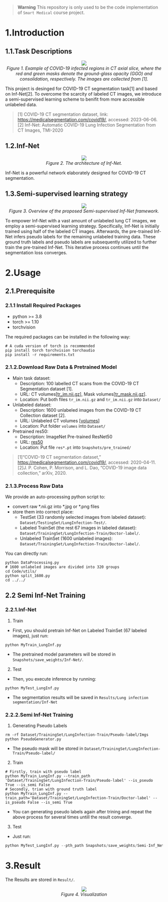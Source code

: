 > **Warning**
> This repository is only used to be the code implementation of `Smart Medical` course project.

# 1.Introduction
## 1.1.Task Descriptions
<p align="center">
    <img src="Imgs/COVID'19-Infection.png"/> <br />
    <em> 
    Figure 1. Example of COVID-19 infected regions in CT axial slice, where the red and green masks denote the 
    ground-glass opacity (GGO) and consolidation, respectively. The images are collected from [1].
    </em>
</p>
This project is desinged for COVID-19 CT segmentation task[1] and based on Inf-Net[2]. To overcome the scarcity of labeled CT images, we introduce a semi-supervised learning scheme to benifit from more accessible unlabeled data.

> [1] COVID-19 CT segmentation dataset, link: https://medicalsegmentation.com/covid19/, accessed: 2023-06-06.
> [2] Inf-Net: Automatic COVID-19 Lung Infection Segmentation from CT Images, TMI-2020

## 1.2.Inf-Net
<p align="center">
    <img src="Imgs/Inf-Net.png"/> <br />
    <em> 
    Figure 2. The architecture of Inf-Net.
    </em>
</p>
Inf-Net is a powerful network elaborately designed for COVID-19 CT segmentation.

## 1.3.Semi-supervised learning strategy
<p align="center">
    <img src="Imgs/Semi-InfNet.png"/> <br />
    <em> 
    Figure 3. Overview of the proposed Semi-supervised Inf-Net framework.
    </em>
</p>

To empower Inf-Net with a vast amount of unlabeled lung CT images, we employ a semi-supervised learning strategy. Specifically, Inf-Net is initially trained using half of the labeled CT images. Afterwards, the pre-trained Inf-Net infers pseudo labels for the remaining unlabeled training data. These ground truth labels and pseudo labels are subsequently utilized to further train the pre-trained Inf-Net. This iterative process continues until the segmentation loss converges.

# 2.Usage
## 2.1.Prerequisite
### 2.1.1 Install Required Packages
+ python >= 3.8
+ torch >= 1.10
+ torchvision

The required packages can be installed in the following way:
```shell
# A cuda version of torch is recommended
pip install torch torchvision torchaudio
pip install -r requirements.txt
```

### 2.1.2.Download Raw Data & Pretrained Model
+ Main task dataset:
  + Description: 100 labelled CT scans from the COVID-19 CT Segmentation dataset [1].
  + URL: CT volumes[[tr_im.nii.gz](https://drive.google.com/file/d/1SJoMelgRqb0EuqlTuq6dxBWf2j9Kno8S/view?usp=sharing)], Mask volumes[[tr_mask.nii.gz](https://drive.google.com/open?id=1MEqpbpwXjrLrH42DqDygWeSkDq0bi92f)].
  + Location: Put both files `tr_im.nii.gz` and `tr_im.nii.gz` into `Dataset/`
+ Unlabeled dataset:
  + Description: 1600 unlabeled images from the COVID-19 CT Collection dataset [2].
  + URL: Unlabeled CT volumes [[volumes](https://academictorrents.com/details/136ffddd0959108becb2b3a86630bec049fcb0ff)]
  + Location: Put folder `volumes` into `Dataset/`
+ Pretrained res50:
  + Description: ImageNet Pre-trained ResNet50
  + URL: [res50](https://shanghuagao.oss-cn-beijing.aliyuncs.com/res2net/res2net50_v1b_26w_4s-3cf99910.pth)
  + Location: Put file `res*.pt` into `Snapshots/pre_trained/`
> [1]“COVID-19 CT segmentation dataset,” https://medicalsegmentation.com/covid19/, accessed: 2020-04-11.
> [2]J. P. Cohen, P. Morrison, and L. Dao, “COVID-19 image data collection,” arXiv, 2020.

### 2.1.3.Process Raw Data
We provide an auto-processing python script to:
+ convert raw *.nii.gz into *.jpg or *.png files
+ store them into correct place:
  + TestSet (33 randomly selected images from labeled dataset): `Dataset/TestingSet/LungInfection-Test/`.
  + Labeled TrainSet (the rest 67 images in labeled dataset): `Dataset/TrainingSet/LungInfection-Train/Doctor-label/`.
  + Unlabeled TrainSet (1600 unlabeled images): `Dataset/TrainingSet/LungInfection-Train/Doctor-label/`.


You can directly run:
```shell
python DataProcessing.py
# 1600 unlabeled images are divided into 320 groups
cd Code/utils/
python split_1600.py
cd ../../
```

## 2.2 Semi Inf-Net Training
### 2.2.1.Inf-Net
1. Train
  + First, you should pretrain Inf-Net on Labeled TrainSet (67 labeled images), just run:
  ```shell
  python MyTrain_LungInf.py
  ```
  + The pretrained model parameters will be stored in `Snapshots/save_weights/Inf-Net/`.

2. Test

  + Then, you execute inference by running:
  ```shell
  python MyTest_LungInf.py
  ```
  + The segmentation results will be saved in `Results/Lung infection segmentation/Inf-Net`


### 2.2.2.Semi Inf-Net Training
1. Generating Pseudo Labels
  ```shell
  rm -rf Dataset/TrainingSet/LungInfection-Train/Pseudo-label/Imgs
  python PseudoGenerator.py
  ```
  + The pseudo mask will be stored in `Dataset/TrainingSet/LungInfection-Train/Pseudo-label/`

2. Train
  ```shell
  # Firstly, train with pseudo label
  python MyTrain_LungInf.py --train_path 'Dataset/TrainingSet/LungInfection-Train/Pseudo-label' --is_pseudo True --is_semi False
  # Secondly, trian with ground truth label
  python MyTrain_LungInf.py --train_path='Dataset/TrainingSet/LungInfection-Train/Doctor-label' --is_pseudo False --is_semi True
  ```
+ You can generating pseudo labels again after trining and repeat the above process for several times untill the result converge.

3. Test
+ Just run:
```python
python MyTest_LungInf.py --pth_path Snapshots/save_weights/Semi-Inf_Net/Semi-Inf-Net-100.pth --save_path Results/Lung infection segmentation/Semi-Inf-Net
```

# 3.Result
The Results are stored in `Result/`.
<p align="center">
    <img src="Imgs/InfectionSeg.png"/> <br />
    <em> 
    Figure 4. Visualization
    </em>
</p>